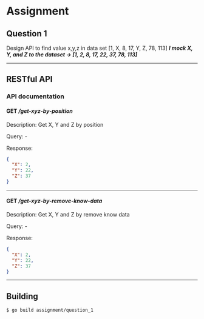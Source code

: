 # Assignment 

## Question 1
Design API to find value x,y,z in data set [1, X, 8, 17, Y, Z, 78, 113] ***I mock X, Y, and Z to the dataset -> [1, 2, 8, 17, 22, 37, 78, 113]***

***
## RESTful API

### API documentation

#### GET */get-xyz-by-position*
Description:
Get X, Y and Z by position

Query: -

Response:

```json
{
  "X": 2,
  "Y": 22,
  "Z": 37
}
```
___

#### GET */get-xyz-by-remove-know-data*
Description:
Get X, Y and Z by remove know data

Query: -

Response:

```json
{
  "X": 2,
  "Y": 22,
  "Z": 37
}
```
***
## Building
    $ go build assignment/question_1